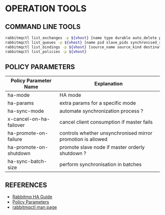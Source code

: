 # OPERATION TOOLS

## COMMAND LINE TOOLS

```bash
rabbitmqctl list_exchanges -p ${vhost} [name type durable auto_delete policy arguments]
rabbitmqctl list_queues -p ${vhost} [name pid slave_pids synchronised_slave_pids]
rabbitmqctl list_bindings -p ${vhost} [source_name source_kind destination_name destination_kind routing_key]
rabbitmqctl list_policies -p ${vhost}
```

## POLICY PARAMETERS

| Policy Parameter Name   | Explanation                                                 |
|-------------------------|-------------------------------------------------------------|
| ha-mode                 | HA mode                                                     |
| ha-params               | extra params for a specific mode                            |
| ha-sync-mode            | automate synchronization process ?                          |
| x-cancel-on-ha-failover | cancel client consumption if master fails                   |
| ha-promote-on-failure   | controls whether unsynchronised mirror promotion is allowed |
| ha-promote-on-shutdown  | promote slave node if master orderly shutdown ?             |
| ha-sync-batch-size      | perform synchronisation in batches                          |

## REFERENCES

* [Rabbitmq HA Guide](https://www.rabbitmq.com/ha.html)
* [Policy Parameters](https://www.rabbitmq.com/parameters.html#why-policies-exist)
* [rabbitmqctl man page](https://www.rabbitmq.com/rabbitmqctl.8.html)